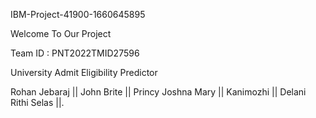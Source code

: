 IBM-Project-41900-1660645895

Welcome To Our Project

Team ID : PNT2022TMID27596

University Admit Eligibility Predictor

Rohan Jebaraj || John Brite || Princy Joshna Mary || Kanimozhi || Delani Rithi Selas ||.
